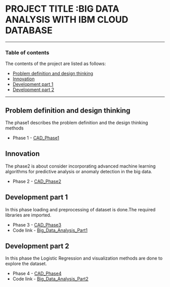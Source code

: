 # PROJECT TITLE :BIG DATA ANALYSIS WITH IBM CLOUD DATABASE

---

### Table of contents
The contents of the project are listed as follows:

- [Problem definition and design thinking](#problem-definition-and-design-thinking)
- [Innovation](#innovation)
- [Development part 1](#development-part-1)
- [Development part 2](#development-part-2)

---

## Problem definition and design thinking
The phase1 describes the problem definition and the design thinking methods
- Phase 1 - [CAD_Phase1](https://github.com/Subanandhini-15/Naan-Mudhalvan/blob/main/CAD_Phase1.docx)


## Innovation
The phase2 is about consider incorporating advanced machine learning algorithms for predictive analysis or anomaly detection in the big data. 
- Phase 2 - [CAD_Phase2](https://github.com/Subanandhini-15/Naan-Mudhalvan/blame/main/CAD_Phase2.docx)


## Development part 1
In this phase loading and preprocessing of dataset is done.The required libraries are imported.
- Phase 3 - [CAD_Phase3](https://github.com/Subanandhini-15/Naan-Mudhalvan/blob/main/CAD_Phase3.docx)
- Code link - [Big_Data_Analysis_Part1](https://github.com/Subanandhini-15/Naan-Mudhalvan/blob/main/Big_Data_Analysis_Part1.ipynb)


## Development part 2
In this phase the Logistic Regression and visualization methods are done to explore the dataset.
- Phase 4 - [CAD_Phase4](https://github.com/Subanandhini-15/Naan-Mudhalvan/blob/main/CAD_Phase4.docx)
- Code link - [Big_Data_Analysis_Part2](https://github.com/Subanandhini-15/Naan-Mudhalvan/blob/main/Big_Data_Analysis_Part2.ipynb)

